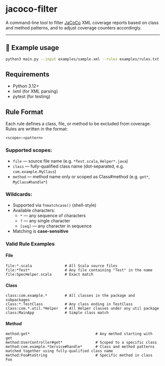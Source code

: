 # jacoco-filter

A command-line tool to filter [JaCoCo](https://www.jacoco.org/jacoco/) XML coverage reports based on class and method patterns, and to adjust coverage counters accordingly.

---

## 🧪 Example usage

```bash
python3 main.py --input examples/sample.xml --rules examples/rules.txt --output output.xml
```

## Requirements

- Python 3.12+
- lxml (for XML parsing)
- pytest (for testing)

## Rule Format

Each rule defines a class, file, or method to be excluded from coverage. Rules are written in the format:

```text
<scope>:<pattern>
```

### Supported scopes:

- `file` — source file name (e.g. `*Test.scala`, `Helper*.java`)
- `class` — fully-qualified class name (dot-separated, e.g. `com.example.MyClass`)
- `method` — method name only or scoped as Class#method (e.g. `get*`, `MyClass#handle*`)

### Wildcards:

- Supported via `fnmatchcase()` (shell-style)
- Available characters:
  - `*` — any sequence of characters
  - `?` — any single character
  - `[seq]` — any character in sequence
- Matching is **case-sensitive**

### Valid Rule Examples

#### File
```text
file:*.scala               # All Scala source files
file:*Test*                # Any file containing "Test" in the name
file:SpecHelper.scala      # Exact match
```

#### Class
```text
class:com.example.*        # All classes in the package and subpackages
class:*.TestClass          # Any class ending in TestClass
class:com.*.util.*Helper   # All Helper classes under any util package
class:MainApp              # Simple class match
```

#### Method
```text
method:get*                              # Any method starting with get
method:UserController#get*               # Scoped to a specific class
method:com.example.*Service#handle*      # Class and method patterns matched together using fully-qualified class name
method:Foo#toString                      # Specific method in class Foo
```
